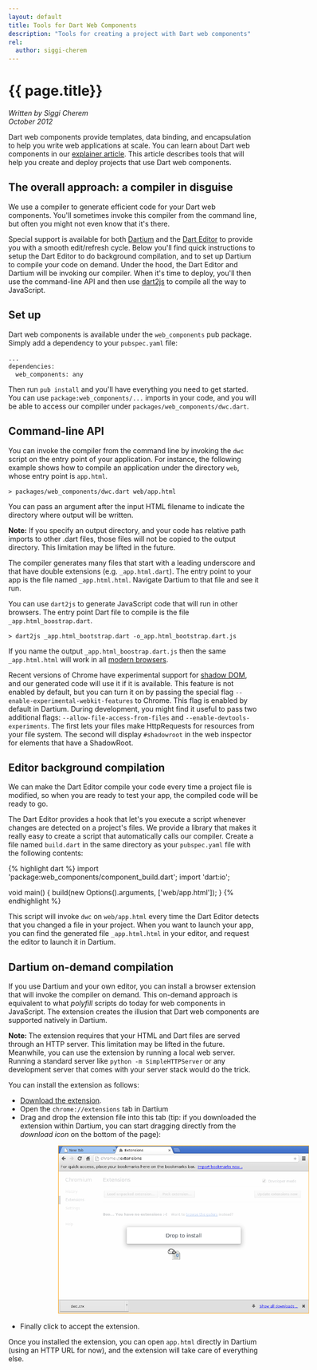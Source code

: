 ```yaml
---
layout: default
title: Tools for Dart Web Components
description: "Tools for creating a project with Dart web components"
rel:
  author: siggi-cherem
---
```

# {{ page.title}}
_Written by Siggi Cherem<br />
October 2012_


Dart web components provide templates, data binding, and encapsulation to help
you write web applications at scale. You can learn about Dart web components in
our [explainer article](index.html). This article describes tools that will
help you create and deploy projects that use Dart web
components.


## The overall approach: a compiler in disguise

We use a compiler to generate efficient code for your Dart web components.
You'll sometimes invoke this compiler from the command line, but often you might
not even know that it's there. 

Special support is available for both [Dartium][dartium] and the [Dart
Editor][editor] to provide you with a smooth edit/refresh cycle.  Below you'll
find quick instructions to setup the Dart Editor to do background compilation,
and to set up Dartium to compile your code on demand.  Under the hood, the Dart
Editor and Dartium will be invoking our compiler.  When it's time to deploy,
you'll then use the command-line API and then use [dart2js][] to compile all the way
to JavaScript.

## Set up

Dart web components is available under the `web_components` pub package. Simply
add a dependency to your `pubspec.yaml` file:

    ...
    dependencies:
      web_components: any

Then run `pub install` and you'll have everything you need to get started. You
can use `package:web_components/...` imports in your code, and you will be able
to access our compiler under `packages/web_components/dwc.dart`.

## Command-line API

You can invoke the compiler from the command line by invoking the `dwc` script
on the entry point of your application. For instance, the following example
shows how to compile an application under the directory `web`, whose entry point
is `app.html`.

    > packages/web_components/dwc.dart web/app.html

You can pass an argument after the input HTML filename to indicate the directory
where output will be written.

<aside><div class="alert alert-info">
<strong>Note:</strong> If you specify an output directory, and your code has
relative path imports to other .dart files, those files will not be copied to
the output directory. This limitation may be lifted in the future.
</div></aside>

The compiler generates many files that start with a leading underscore and
that have double extensions (e.g. `_app.html.dart`). The entry point to your app
is the file named  `_app.html.html`. Navigate Dartium to that file and see it
run.

You can use `dart2js` to generate JavaScript code that will run in other
browsers. The entry point Dart file to compile is the file
`_app.html_boostrap.dart`.

    > dart2js _app.html_bootstrap.dart -o_app.html_bootstrap.dart.js

If you name the output `_app.html_boostrap.dart.js` then the same
`_app.html.html` will work in all [modern browsers][mb].

Recent versions of Chrome have experimental support for [shadow DOM][sd], and
our generated code will use it if it is available. This feature is not enabled
by default, but you can turn it on by passing the special flag
`--enable-experimental-webkit-features` to Chrome. This flag is enabled by
default in Dartium.  During development, you might find it useful to pass two
additional flags: `--allow-file-access-from-files` and
`--enable-devtools-experiments`. The first lets your files make HttpRequests for
resources from your file system.  The second will display `#shadowroot` in the
web inspector for elements that have a ShadowRoot.

## Editor background compilation

We can make the Dart Editor compile your code every time a project file
is modified, so when you are ready to test your app, the compiled code will be
ready to go.

The Dart Editor provides a hook that let's you execute a script whenever changes
are detected on a project's files. We provide a library that makes it really
easy to create a script that automatically calls our compiler. Create a file
named `build.dart` in the same directory as your `pubspec.yaml` file with the
following contents:

{% highlight dart %}
import 'package:web_components/component_build.dart';
import 'dart:io';

void main() {
  build(new Options().arguments, ['web/app.html']);
}
{% endhighlight %}

This script will invoke `dwc` on `web/app.html` every time the Dart
Editor detects that you changed a file in your project.  When you want to
launch your app, you can find the generated file `_app.html.html` in your
editor, and request the editor to launch it in Dartium.

## Dartium on-demand compilation

If you use Dartium and your own editor, you can
install a browser extension that will invoke the compiler on demand. This
on-demand approach is equivalent to what *polyfill* scripts do today for web
components in JavaScript.  The extension creates the illusion that Dart web
components are supported natively in Dartium. 

<aside><div class="alert alert-info">
<strong> Note: </strong>
The extension requires that your HTML and Dart files are served through an HTTP
server. This limitation may be lifted in the future. Meanwhile, you can use the
extension by running a local web server. Running a standard server like
<code>python -m SimpleHTTPServer</code> or any development server that comes
with your server stack would do the trick.
</div></aside>

You can install the extension as follows:

  * [Download the extension][extension].
  * Open the `chrome://extensions` tab in Dartium
  * Drag and drop the extension file into this tab (tip: if you downloaded the
    extension within Dartium, you can start dragging directly from the
    _download icon_ on the bottom of the page):

<img style="position:relative;left:100px;width:600px;height:auto"
     src="drag_and_drop.png">

  * Finally click to accept the extension.

Once you installed the extension, you can open `app.html` directly in Dartium
(using an HTTP URL for now), and the extension will take care of everything
else.



[dwc]: https://github.com/dart-lang/dart-web-components/
[extension]: http://dart-lang.github.com/dart-web-components/extension/dwc.crx
[dartium]: http://www.dartlang.org/dartium/
[editor]: http://www.dartlang.org/docs/editor/
[dart2js]: http://www.dartlang.org/docs/dart2js/
[mb]: http://www.dartlang.org/support/faq.html#what-browsers-supported
[sd]: http://dvcs.w3.org/hg/webcomponents/raw-file/tip/spec/shadow/index.html

